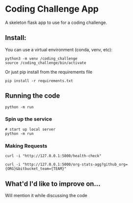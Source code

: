 # Coding Challenge App

A skeleton flask app to use for a coding challenge.

## Install:

You can use a virtual environment (conda, venv, etc):
```
python3 -m venv /coding_challenge
source /coding_challenge/bin/activate
```

Or just pip install from the requirements file
``` 
pip install -r requirements.txt
```

## Running the code
```
python -m run
```

### Spin up the service

```
# start up local server
python -m run 
```

### Making Requests

```
curl -i "http://127.0.0.1:5000/health-check"
```
```
curl -i "http://127.0.0.1:5000/org-stats-agg?github_org={ORG}&bitbucket_team={TEAM}"
```

## What'd I'd like to improve on...
Will mention it while discussing the code
